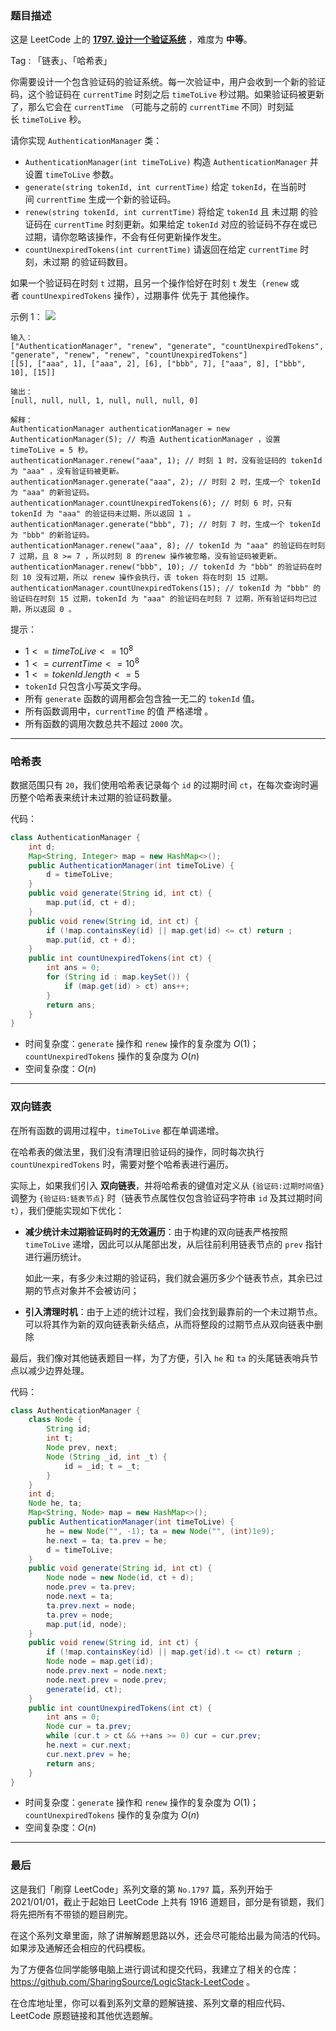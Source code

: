 ### 题目描述

这是 LeetCode 上的 **[1797. 设计一个验证系统]()** ，难度为 **中等**。

Tag : 「链表」、「哈希表」



你需要设计一个包含验证码的验证系统。每一次验证中，用户会收到一个新的验证码，这个验证码在 `currentTime` 时刻之后 `timeToLive` 秒过期。如果验证码被更新了，那么它会在 `currentTime` （可能与之前的 `currentTime` 不同）时刻延长 `timeToLive` 秒。

请你实现 `AuthenticationManager` 类：

* `AuthenticationManager(int timeToLive)` 构造 `AuthenticationManager` 并设置 `timeToLive` 参数。
* `generate(string tokenId, int currentTime)` 给定 `tokenId`，在当前时间 `currentTime` 生成一个新的验证码。
* `renew(string tokenId, int currentTime)` 将给定 `tokenId` 且 未过期 的验证码在 `currentTime` 时刻更新。如果给定 `tokenId` 对应的验证码不存在或已过期，请你忽略该操作，不会有任何更新操作发生。
* `countUnexpiredTokens(int currentTime)` 请返回在给定 `currentTime` 时刻，未过期 的验证码数目。

如果一个验证码在时刻 `t` 过期，且另一个操作恰好在时刻 `t` 发生（`renew` 或者 `countUnexpiredTokens` 操作），过期事件 优先于 其他操作。

示例 1：
![](https://assets.leetcode.com/uploads/2021/02/25/copy-of-pc68_q2.png)
```
输入：
["AuthenticationManager", "renew", "generate", "countUnexpiredTokens", "generate", "renew", "renew", "countUnexpiredTokens"]
[[5], ["aaa", 1], ["aaa", 2], [6], ["bbb", 7], ["aaa", 8], ["bbb", 10], [15]]

输出：
[null, null, null, 1, null, null, null, 0]

解释：
AuthenticationManager authenticationManager = new AuthenticationManager(5); // 构造 AuthenticationManager ，设置 timeToLive = 5 秒。
authenticationManager.renew("aaa", 1); // 时刻 1 时，没有验证码的 tokenId 为 "aaa" ，没有验证码被更新。
authenticationManager.generate("aaa", 2); // 时刻 2 时，生成一个 tokenId 为 "aaa" 的新验证码。
authenticationManager.countUnexpiredTokens(6); // 时刻 6 时，只有 tokenId 为 "aaa" 的验证码未过期，所以返回 1 。
authenticationManager.generate("bbb", 7); // 时刻 7 时，生成一个 tokenId 为 "bbb" 的新验证码。
authenticationManager.renew("aaa", 8); // tokenId 为 "aaa" 的验证码在时刻 7 过期，且 8 >= 7 ，所以时刻 8 的renew 操作被忽略，没有验证码被更新。
authenticationManager.renew("bbb", 10); // tokenId 为 "bbb" 的验证码在时刻 10 没有过期，所以 renew 操作会执行，该 token 将在时刻 15 过期。
authenticationManager.countUnexpiredTokens(15); // tokenId 为 "bbb" 的验证码在时刻 15 过期，tokenId 为 "aaa" 的验证码在时刻 7 过期，所有验证码均已过期，所以返回 0 。
```

提示：
* $1 <= timeToLive <= 10^8$
* $1 <= currentTime <= 10^8$
* $1 <= tokenId.length <= 5$
* `tokenId` 只包含小写英文字母。
* 所有 `generate` 函数的调用都会包含独一无二的 `tokenId` 值。
* 所有函数调用中，`currentTime` 的值 严格递增 。
* 所有函数的调用次数总共不超过 `2000` 次。

---

### 哈希表

数据范围只有 `20`，我们使用哈希表记录每个 `id` 的过期时间 `ct`，在每次查询时遍历整个哈希表来统计未过期的验证码数量。

代码：
```Java
class AuthenticationManager {
    int d;
    Map<String, Integer> map = new HashMap<>();
    public AuthenticationManager(int timeToLive) {
        d = timeToLive;
    }
    public void generate(String id, int ct) {
        map.put(id, ct + d);
    }
    public void renew(String id, int ct) {
        if (!map.containsKey(id) || map.get(id) <= ct) return ;
        map.put(id, ct + d);
    }
    public int countUnexpiredTokens(int ct) {
        int ans = 0;
        for (String id : map.keySet()) {
            if (map.get(id) > ct) ans++;
        }
        return ans;
    }
}
```
* 时间复杂度：`generate` 操作和 `renew` 操作的复杂度为 $O(1)$；`countUnexpiredTokens` 操作的复杂度为 $O(n)$
* 空间复杂度：$O(n)$

---

### 双向链表

在所有函数的调用过程中，`timeToLive` 都在单调递增。

在哈希表的做法里，我们没有清理旧验证码的操作，同时每次执行 `countUnexpiredTokens` 时，需要对整个哈希表进行遍历。

实际上，如果我们引入 **双向链表**，并将哈希表的键值对定义从 `{验证码:过期时间值}` 调整为 `{验证码:链表节点}` 时（链表节点属性仅包含验证码字符串 `id` 及其过期时间 `t`），我们便能实现如下优化：

* **减少统计未过期验证码时的无效遍历**：由于构建的双向链表严格按照 `timeToLive` 递增，因此可以从尾部出发，从后往前利用链表节点的 `prev` 指针进行遍历统计。

  如此一来，有多少未过期的验证码，我们就会遍历多少个链表节点，其余已过期的节点对象并不会被访问；

* **引入清理时机**：由于上述的统计过程，我们会找到最靠前的一个未过期节点。可以将其作为新的双向链表新头结点，从而将整段的过期节点从双向链表中删除

最后，我们像对其他链表题目一样，为了方便，引入 `he` 和 `ta` 的头尾链表哨兵节点以减少边界处理。


代码：
```Java 
class AuthenticationManager {
    class Node {
        String id;
        int t;
        Node prev, next;
        Node (String _id, int _t) {
            id = _id; t = _t;
        }
    }
    int d;
    Node he, ta;
    Map<String, Node> map = new HashMap<>();
    public AuthenticationManager(int timeToLive) {
        he = new Node("", -1); ta = new Node("", (int)1e9);
        he.next = ta; ta.prev = he;
        d = timeToLive;
    }
    public void generate(String id, int ct) {
        Node node = new Node(id, ct + d);
        node.prev = ta.prev;
        node.next = ta;
        ta.prev.next = node;
        ta.prev = node;
        map.put(id, node);
    }
    public void renew(String id, int ct) {
        if (!map.containsKey(id) || map.get(id).t <= ct) return ;
        Node node = map.get(id);
        node.prev.next = node.next;
        node.next.prev = node.prev;
        generate(id, ct);
    }
    public int countUnexpiredTokens(int ct) {
        int ans = 0;
        Node cur = ta.prev;
        while (cur.t > ct && ++ans >= 0) cur = cur.prev;
        he.next = cur.next;
        cur.next.prev = he;
        return ans;
    }
}
```
* 时间复杂度：`generate` 操作和 `renew` 操作的复杂度为 $O(1)$；`countUnexpiredTokens` 操作的复杂度为 $O(n)$
* 空间复杂度：$O(n)$

---

### 最后

这是我们「刷穿 LeetCode」系列文章的第 `No.1797` 篇，系列开始于 2021/01/01，截止于起始日 LeetCode 上共有 1916 道题目，部分是有锁题，我们将先把所有不带锁的题目刷完。

在这个系列文章里面，除了讲解解题思路以外，还会尽可能给出最为简洁的代码。如果涉及通解还会相应的代码模板。

为了方便各位同学能够电脑上进行调试和提交代码，我建立了相关的仓库：https://github.com/SharingSource/LogicStack-LeetCode 。

在仓库地址里，你可以看到系列文章的题解链接、系列文章的相应代码、LeetCode 原题链接和其他优选题解。

